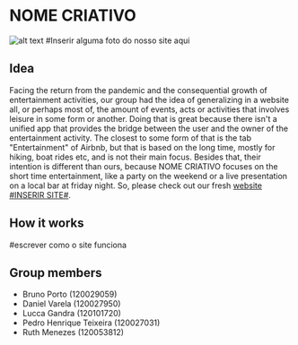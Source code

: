 # NOME CRIATIVO

![alt text](https://rederiohoteis.com/wp-content/uploads/2020/03/2020-04-dd-outono-no-rio-de-janeiro.jpg)
#Inserir alguma foto do nosso site aqui

## Idea
Facing the return from the pandemic and the consequential growth of entertainment activities, our group had the idea of generalizing in a website all, or perhaps most of, the amount of events, acts or activities that involves leisure in some form or another. Doing that is great because there isn't a unified app that provides the bridge between the user and the owner of the entertainment activity. The closest to some form of that is the tab "Entertainment" of Airbnb, but that is based on the long time, mostly for hiking, boat rides etc, and is not their main focus. Besides that, their intention is different than ours, because NOME CRIATIVO focuses on the short time entertainment, like a party on the weekend or a live presentation on a local bar at friday night. So, please check out our fresh [website #INSERIR SITE#](http://www.ufrj.br/).

## How it works
#escrever como o site funciona

## Group members

* Bruno Porto (120029059)
* Daniel Varela (120027950)
* Lucca Gandra (120101720)
* Pedro Henrique Teixeira (120027031)
* Ruth Menezes (120053812)
